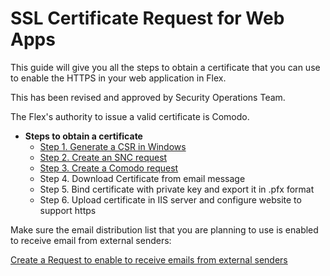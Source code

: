 # SSL Certificate Request for Web Apps

This guide will give you all the steps to obtain a certificate that you can use to enable the HTTPS in your web application in Flex.

This has been revised and approved by Security Operations Team.

The Flex's authority to issue a valid certificate is Comodo.

- **Steps to obtain a certificate**
  - [Step 1. Generate a CSR in Windows](./csr-generation.md)
  - [Step 2. Create an SNC request](./snc-request-ticket.md)
  - [Step 3. Create a Comodo request](./comodo-req.md)
  - Step 4. Download Certificate from email message
  - Step 5. Bind certificate with private key and export it in .pfx format
  - Step 6. Upload certificate in IIS server and configure website to support https



Make sure the email distribution list that you are planning to use is enabled to receive email from external senders:

[Create a Request to enable to receive emails from external senders](./external-emails.md)

​    

